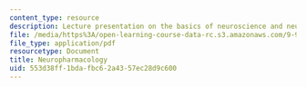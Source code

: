 ```yaml
---
content_type: resource
description: Lecture presentation on the basics of neuroscience and neuropharmacology.
file: /media/https%3A/open-learning-course-data-rc.s3.amazonaws.com/9-98-neuropharmacology-january-iap-2009/553d38ff1bdafbc62a4357ec28d9c600_lecture_1.pdf
file_type: application/pdf
resourcetype: Document
title: Neuropharmacology
uid: 553d38ff-1bda-fbc6-2a43-57ec28d9c600
---
```

